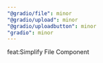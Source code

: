 ```yaml
---
"@gradio/file": minor
"@gradio/upload": minor
"@gradio/uploadbutton": minor
"gradio": minor
---
```


feat:Simplify File Component
